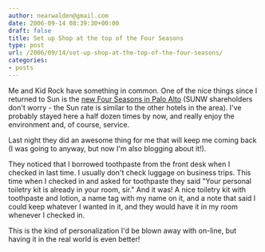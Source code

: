 ```yaml
---
author: nearwalden@gmail.com
date: 2006-09-14 08:39:30+00:00
draft: false
title: Set up Shop at the top of the Four Seasons
type: post
url: /2006/09/14/set-up-shop-at-the-top-of-the-four-seasons/
categories:
- posts
---
```


Me and Kid Rock have something in common.  One of the nice things since I returned to Sun is the [new Four Seasons in Palo Alto](http://www.fourseasons.com/http://www.fourseasons.com/siliconvalley/) (SUNW shareholders don't worry - the Sun rate is similar to the other hotels in the area). I've probably stayed here a half dozen times by now, and really enjoy the environment and, of course, service.





Last night they did an awesome thing for me that will keep me coming back (I was going to anyway, but now I'm also blogging about it!).





They noticed that I borrowed toothpaste from the front desk when I checked in last time. I usually don't check luggage on business trips. This time when I checked in and asked for toothpaste they said "Your personal toiletry kit is already in your room, sir." And it was! A nice toiletry kit with toothpaste and lotion, a name tag with my name on it, and a note that said I could keep whatever I wanted in it, and they would have it in my room whenever I checked in.





This is the kind of personalization I'd be blown away with on-line, but having it in the real world is even better!




